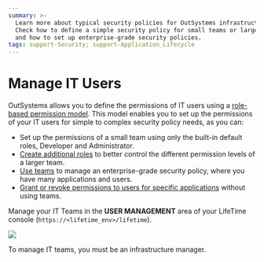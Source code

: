 ```yaml
---
summary: >-
  Learn more about typical security policies for OutSystems infrastructures.
  Check how to define a simple security policy for small teams or large teams,
  and how to set up enterprise-grade security policies.
tags: support-Security; support-Application_Lifecycle
---
```


# Manage IT Users

OutSystems allows you to define the permissions of IT users using a [role-based permission model](about-permission-levels.md). This model enables you to set up the permissions of your IT users for simple to complex security policy needs, as you can:

* Set up the permissions of a small team using only the built-in default roles, Developer and Administrator.
* [Create additional roles](create-an-it-role.md#create-a-new-role) to better control the different permission levels of a larger team.
* [Use teams](create-an-it-team.md) to manage an enterprise-grade security policy, where you have many applications and users.
* [Grant or revoke permissions to users for specific applications](grant-it-roles-for-a-specific-application.md) without using teams.

Manage your IT Teams in the **USER MANAGEMENT** area of your LifeTime console \(`https://<lifetime_env>/lifetime`\).

![](../../../.gitbook/assets/intro-1.png)

To manage IT teams, you must be an infrastructure manager.

